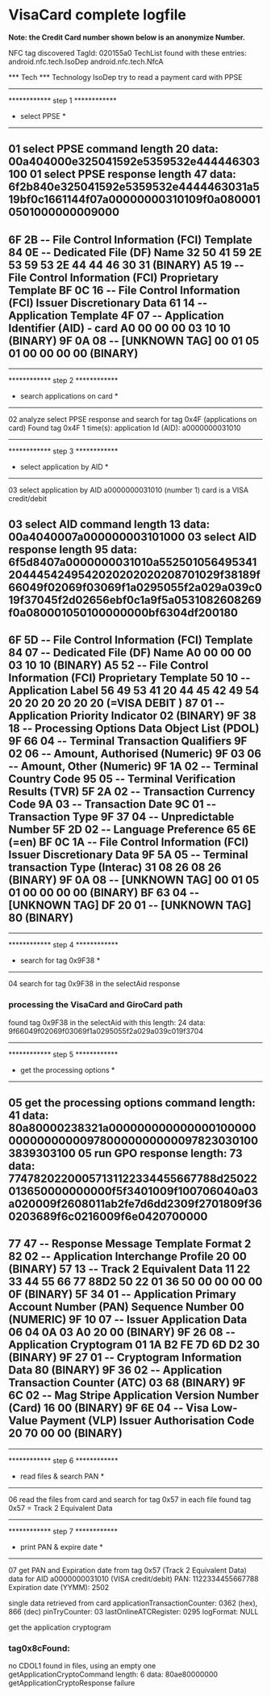 # VisaCard complete logfile

**Note: the Credit Card number shown below is an anonymize Number.**

NFC tag discovered
TagId: 020155a0
TechList found with these entries:
android.nfc.tech.IsoDep
android.nfc.tech.NfcA

*** Tech ***
Technology IsoDep
try to read a payment card with PPSE


*********************************
************ step  1 ************
* select PPSE                   *
*********************************
01 select PPSE command length 20 data: 00a404000e325041592e5359532e444446303100
01 select PPSE response length 47 data: 6f2b840e325041592e5359532e4444463031a519bf0c1661144f07a00000000310109f0a0800010501000000009000
------------------------------------
6F 2B -- File Control Information (FCI) Template
      84 0E -- Dedicated File (DF) Name
            32 50 41 59 2E 53 59 53 2E 44 44 46 30 31 (BINARY)
      A5 19 -- File Control Information (FCI) Proprietary Template
            BF 0C 16 -- File Control Information (FCI) Issuer Discretionary Data
                     61 14 -- Application Template
                           4F 07 -- Application Identifier (AID) - card
                                 A0 00 00 00 03 10 10 (BINARY)
                           9F 0A 08 -- [UNKNOWN TAG]
                                    00 01 05 01 00 00 00 00 (BINARY)
------------------------------------


*********************************
************ step  2 ************
* search applications on card   *
*********************************
02 analyze select PPSE response and search for tag 0x4F (applications on card)
Found tag 0x4F 1 time(s):
application Id (AID): a0000000031010


*********************************
************ step  3 ************
* select application by AID     *
*********************************
03 select application by AID a0000000031010 (number 1)
card is a VISA credit/debit

03 select AID command length 13 data: 00a4040007a000000003101000
03 select AID response length 95 data: 6f5d8407a0000000031010a5525010564953412044454249542020202020208701029f38189f66049f02069f03069f1a0295055f2a029a039c019f37045f2d02656ebf0c1a9f5a0531082608269f0a080001050100000000bf6304df200180
------------------------------------
6F 5D -- File Control Information (FCI) Template
      84 07 -- Dedicated File (DF) Name
            A0 00 00 00 03 10 10 (BINARY)
      A5 52 -- File Control Information (FCI) Proprietary Template
            50 10 -- Application Label
                  56 49 53 41 20 44 45 42 49 54 20 20 20 20 20 20 (=VISA DEBIT      )
            87 01 -- Application Priority Indicator
                  02 (BINARY)
            9F 38 18 -- Processing Options Data Object List (PDOL)
                     9F 66 04 -- Terminal Transaction Qualifiers
                     9F 02 06 -- Amount, Authorised (Numeric)
                     9F 03 06 -- Amount, Other (Numeric)
                     9F 1A 02 -- Terminal Country Code
                     95 05 -- Terminal Verification Results (TVR)
                     5F 2A 02 -- Transaction Currency Code
                     9A 03 -- Transaction Date
                     9C 01 -- Transaction Type
                     9F 37 04 -- Unpredictable Number
            5F 2D 02 -- Language Preference
                     65 6E (=en)
            BF 0C 1A -- File Control Information (FCI) Issuer Discretionary Data
                     9F 5A 05 -- Terminal transaction Type (Interac)
                              31 08 26 08 26 (BINARY)
                     9F 0A 08 -- [UNKNOWN TAG]
                              00 01 05 01 00 00 00 00 (BINARY)
                     BF 63 04 -- [UNKNOWN TAG]
                              DF 20 01 -- [UNKNOWN TAG]
                                       80 (BINARY)
------------------------------------


*********************************
************ step  4 ************
* search for tag 0x9F38         *
*********************************
04 search for tag 0x9F38 in the selectAid response

### processing the VisaCard and GiroCard path ###

found tag 0x9F38 in the selectAid with this length: 24 data: 9f66049f02069f03069f1a0295055f2a029a039c019f3704


*********************************
************ step  5 ************
* get the processing options    *
*********************************
05 get the processing options command length: 41 data: 80a80000238321a0000000000000001000000000000000097800000000000978230301003839303100
05 run GPO response length: 73 data: 77478202200057131122334455667788d25022013650000000000f5f3401009f100706040a03a020009f2608011ab2fe7d6dd2309f2701809f360203689f6c0216009f6e0420700000
------------------------------------
77 47 -- Response Message Template Format 2
82 02 -- Application Interchange Profile
20 00 (BINARY)
57 13 -- Track 2 Equivalent Data
11 22 33 44 55 66 77 88D2 50 22 01 36 50 00 00
00 00 0F (BINARY)
5F 34 01 -- Application Primary Account Number (PAN) Sequence Number
00 (NUMERIC)
9F 10 07 -- Issuer Application Data
06 04 0A 03 A0 20 00 (BINARY)
9F 26 08 -- Application Cryptogram
01 1A B2 FE 7D 6D D2 30 (BINARY)
9F 27 01 -- Cryptogram Information Data
80 (BINARY)
9F 36 02 -- Application Transaction Counter (ATC)
03 68 (BINARY)
9F 6C 02 -- Mag Stripe Application Version Number (Card)
16 00 (BINARY)
9F 6E 04 -- Visa Low-Value Payment (VLP) Issuer Authorisation Code
20 70 00 00 (BINARY)
------------------------------------


*********************************
************ step  6 ************
* read files & search PAN       *
*********************************
06 read the files from card and search for tag 0x57 in each file
found tag 0x57 = Track 2 Equivalent Data


*********************************
************ step  7 ************
* print PAN & expire date       *
*********************************
07 get PAN and Expiration date from tag 0x57 (Track 2 Equivalent Data)
data for AID a0000000031010 (VISA credit/debit)
PAN: 1122334455667788
Expiration date (YYMM): 2502

single data retrieved from card
applicationTransactionCounter: 0362 (hex), 866 (dec)
pinTryCounter: 03
lastOnlineATCRegister: 0295
logFormat: NULL

get the application cryptogram
### tag0x8cFound: 
no CDOL1 found in files, using an empty one
getApplicationCryptoCommand length: 6 data: 80ae80000000
getApplicationCryptoResponse failure

